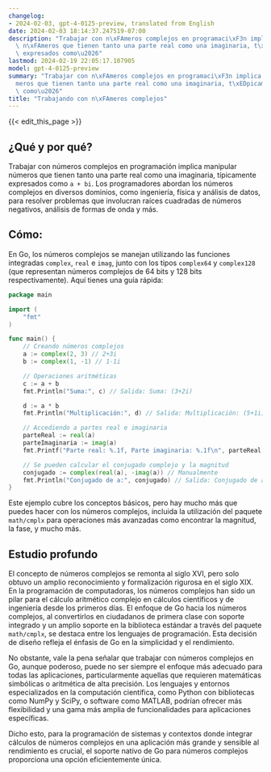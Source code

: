 ```yaml
---
changelog:
- 2024-02-03, gpt-4-0125-preview, translated from English
date: 2024-02-03 18:14:37.247519-07:00
description: "Trabajar con n\xFAmeros complejos en programaci\xF3n implica manipular\
  \ n\xFAmeros que tienen tanto una parte real como una imaginaria, t\xEDpicamente\
  \ expresados como\u2026"
lastmod: 2024-02-19 22:05:17.107905
model: gpt-4-0125-preview
summary: "Trabajar con n\xFAmeros complejos en programaci\xF3n implica manipular n\xFA\
  meros que tienen tanto una parte real como una imaginaria, t\xEDpicamente expresados\
  \ como\u2026"
title: "Trabajando con n\xFAmeros complejos"
---
```


{{< edit_this_page >}}

## ¿Qué y por qué?

Trabajar con números complejos en programación implica manipular números que tienen tanto una parte real como una imaginaria, típicamente expresados como `a + bi`. Los programadores abordan los números complejos en diversos dominios, como ingeniería, física y análisis de datos, para resolver problemas que involucran raíces cuadradas de números negativos, análisis de formas de onda y más.

## Cómo:

En Go, los números complejos se manejan utilizando las funciones integradas `complex`, `real` e `imag`, junto con los tipos `complex64` y `complex128` (que representan números complejos de 64 bits y 128 bits respectivamente). Aquí tienes una guía rápida:

```go
package main

import (
	"fmt"
)

func main() {
	// Creando números complejos
	a := complex(2, 3) // 2+3i
	b := complex(1, -1) // 1-1i

	// Operaciones aritméticas
	c := a + b
	fmt.Println("Suma:", c) // Salida: Suma: (3+2i)

	d := a * b
	fmt.Println("Multiplicación:", d) // Salida: Multiplicación: (5+1i)

	// Accediendo a partes real e imaginaria
	parteReal := real(a)
	parteImaginaria := imag(a)
	fmt.Printf("Parte real: %.1f, Parte imaginaria: %.1f\n", parteReal, parteImaginaria) // Salida: Parte real: 2.0, Parte imaginaria: 3.0

	// Se pueden calcular el conjugado complejo y la magnitud
	conjugado := complex(real(a), -imag(a)) // Manualmente
	fmt.Println("Conjugado de a:", conjugado) // Salida: Conjugado de a: (2-3i)
}

```

Este ejemplo cubre los conceptos básicos, pero hay mucho más que puedes hacer con los números complejos, incluida la utilización del paquete `math/cmplx` para operaciones más avanzadas como encontrar la magnitud, la fase, y mucho más.

## Estudio profundo

El concepto de números complejos se remonta al siglo XVI, pero solo obtuvo un amplio reconocimiento y formalización rigurosa en el siglo XIX. En la programación de computadoras, los números complejos han sido un pilar para el cálculo aritmético complejo en cálculos científicos y de ingeniería desde los primeros días. El enfoque de Go hacia los números complejos, al convertirlos en ciudadanos de primera clase con soporte integrado y un amplio soporte en la biblioteca estándar a través del paquete `math/cmplx`, se destaca entre los lenguajes de programación. Esta decisión de diseño refleja el énfasis de Go en la simplicidad y el rendimiento.

No obstante, vale la pena señalar que trabajar con números complejos en Go, aunque poderoso, puede no ser siempre el enfoque más adecuado para todas las aplicaciones, particularmente aquellas que requieren matemáticas simbólicas o aritmética de alta precisión. Los lenguajes y entornos especializados en la computación científica, como Python con bibliotecas como NumPy y SciPy, o software como MATLAB, podrían ofrecer más flexibilidad y una gama más amplia de funcionalidades para aplicaciones específicas.

Dicho esto, para la programación de sistemas y contextos donde integrar cálculos de números complejos en una aplicación más grande y sensible al rendimiento es crucial, el soporte nativo de Go para números complejos proporciona una opción eficientemente única.
